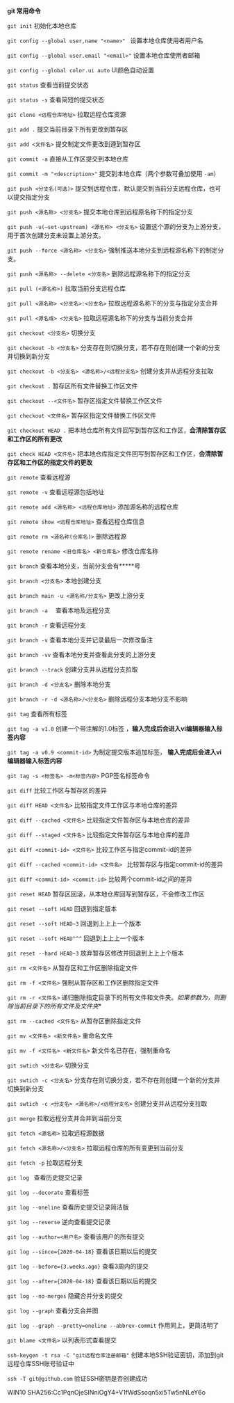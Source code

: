 **git 常用命令**

`git init`	初始化本地仓库



`git config --global user,name "<name>" `	设置本地仓库使用者用户名

`git config --global user.email "<email>"`	设置本地仓库使用者邮箱

`git config --global color.ui auto`	UI颜色自动设置



`git status`	查看当前提交状态

`git status -s` 	查看简短的提交状态



`git clone <远程仓库地址>` 	拉取远程仓库资源



`git add .`	提交当前目录下所有更改到暂存区

`git add <文件名>`	提交制定文件更改到遵到暂存区



`git commit -a` 	直接从工作区提交到本地仓库

`git commit -m "<description>"`	提交到本地仓库（两个参数可叠加使用 `-am`）



`git push <分支名(可选)>`	提交到远程仓库，默认提交到当前分支远程仓库，也可以提交指定分支

`git push <源名称> <分支名>`	提交本地仓库到远程原名称下的指定分支

`git push -u(–set-upstream) <源名称> <分支名>`	设置这个源的分支为上游分支，用于首次创建分支未设置上游分支。

`git push --force <源名称> <分支名>`	强制推送本地分支到远程源名称下的制定分支。

`git push <源名称> --delete <分支名>`	删除远程源名称下的指定分支



`git pull (<源名称>)`	拉取当前分支远程仓库

`git pull <源名称> <分支名>:<分支名>`	拉取远程源名称下的分支与指定分支合并

`git pull <源名成> <分支名>`	拉取远程源名称下的分支与当前分支合并



`git checkout <分支名>`	切换分支

`git checkout -b <分支名>`	分支存在则切换分支，若不存在则创建一个新的分支并切换到新分支

`git checkout -b <分支名> <源名称>/<远程分支名>`	创建分支并从远程分支拉取

`git checkout .`	暂存区所有文件替换工作区文件

`git checkout --<文件名>`	暂存区指定文件替换工作区文件

`git checkout <文件名>` 	暂存区指定文件替换工作区文件

`git checkout HEAD .`	把本地仓库所有文件回写到暂存区和工作区，**会清除暂存区和工作区的所有更改**

`git check HEAD <文件名>`	把本地仓库指定文件回写到暂存区和工作区，**会清除暂存区和工作区的指定文件的更改**



`git remote`	查看远程源

`git remote -v`	查看远程源包括地址

`git remote add <源名称> <远程仓库地址>` 	添加源名称的远程仓库

`git remote show <远程仓库地址>`	查看远程仓库信息

`git remote rm <源名称(仓库名)>`	删除远程源 

`git remote rename <旧仓库名> <新仓库名>`	修改仓库名称



`git branch`	查看本地分支，当前分支会有*****号

`git branch <分支名>`	本地创建分支

`git branch main -u <源名称/分支名>`	更改上游分支

`git branch -a	`	查看本地及远程分支

`git branch -r`	查看远程分支

`git branch -v`	查看本地分支并记录最后一次修改备注

`git branch -vv`	查看本地分支并查看此分支的上游分支

`git branch --track`	创建分支并从远程分支拉取

`git branch -d <分支名>`	删除本地分支

`git branch -r -d <源名称>/<分支名>`	删除远程分支本地分支不影响



`git tag`	查看所有标签

`git tag -a v1.0`	创建一个带注解的1.0标签 ，**输入完成后会进入vi编辑器输入标签内容**

`git tag -a v0.9 <commit-id>`	为制定提交版本追加标签， **输入完成后会进入vi编辑器输入标签内容**

`git tag -s <标签名> -m<标签内容>`	PGP签名标签命令



`git diff`	比较工作区与暂存区的差异

`git diff HEAD <文件名>`	比较指定文件工作区与本地仓库的差异

`git diff --cached <文件名>`	比较指定文件暂存区与本地仓库的差异

`git diff --staged <文件名>`	比较指定文件暂存区与本地仓库的差异

`git diff <commit-id> <文件名>`	比较工作区与指定commit-id的差异

`git diff --cached <commit-id> <文件名> `	比较暂存区与指定commit-id的差异

`git diff <commit-id> <commit-id>`	比较两个commit-id之间的差异



`git reset HEAD`	暂存区回滚，从本地仓库回写到暂存区，不会修改工作区

`git reset --soft HEAD`	回退到指定版本

`git reset --soft HEAD~3` 	回退到上上上一个版本

`git reset --soft HEAD^^^` 	回退到上上上一个版本

`git reset --hard HEAD~3`	放弃暂存区修改并回退到上上上个版本



`git rm <文件名>`	从暂存区和工作区删除指定文件

`git rm -f <文件名>`	强制从暂存区和工作区删除指定文件

`git rm -r <文件名>`	递归删除指定目录下的所有文件和文件夹。**如果参数为*，则删除当前目录下的所有文件及文件夹**

`git rm --cached <文件名>`	从暂存区删除指定文件



`git mv <文件名> <新文件名>`	重命名文件

`git mv -f <文件名> <新文件名>`	新文件名已存在，强制重命名



`git swtich <分支名>`	切换分支

`git swtich -c <分支名>`	分支存在则切换分支，若不存在则创建一个新的分支并切换到新分支

`git swtich -c <分支名> <源名称>/<远程分支名>`	创建分支并从远程分支拉取



`git merge`	拉取远程分支并合并到当前分支



`git fetch <源名称>`	拉取远程源数据

`git fetch <源名称>/<分支名>`	拉取远程仓库的所有变更到当前分支

`git fetch -p`	拉取远程分支



`git log `	查看历史提交记录

`git log --decorate`	查看标签

`git log --oneline`	查看历史提交记录简洁版

`git log --reverse`	逆向查看提交记录

`git log --author=<用户名>`	查看该用户的所有提交

`git log --since={2020-04-18}`	查看该日期以后的提交

`git log --before={3.weeks.ago}`	查看3周内的提交

`git log --after={2020-04-18}`	查看该日期以后的提交

`git log --no-merges`	隐藏合并分支的提交

`git log --graph`	查看分支合并图

`git log --graph --pretty=oneline --abbrev-commit`	作用同上，更简洁明了



`git blame <文件名>`	以列表形式查看提交	



`ssh-keygen -t rsa -C "git远程仓库注册邮箱"`	创建本地SSH验证密钥，添加到git远程仓库SSH账号验证中

`ssh -T git@github.com`	验证SSH密钥是否创建成功

WIN10
SHA256:Cc1PqnOjeSINniOgY4+V1fWdSsoqn5xi5Tw5nNLeY6o